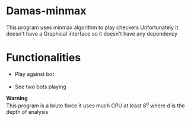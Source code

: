 # Damas-minmax
This program uses minmax algorithm to play checkers
Unfortunately it doesn't have a Graphical interface so 
it doesn't have any dependency 

# Functionalities
<ul>
<li>Play against bot</li><br>
<li>See two bots playing</li>
</ul>
<b >Warning</b><br>
This program is a brute force it uses much CPU at least
8<sup>d</sup> where d is the depth of analysis
